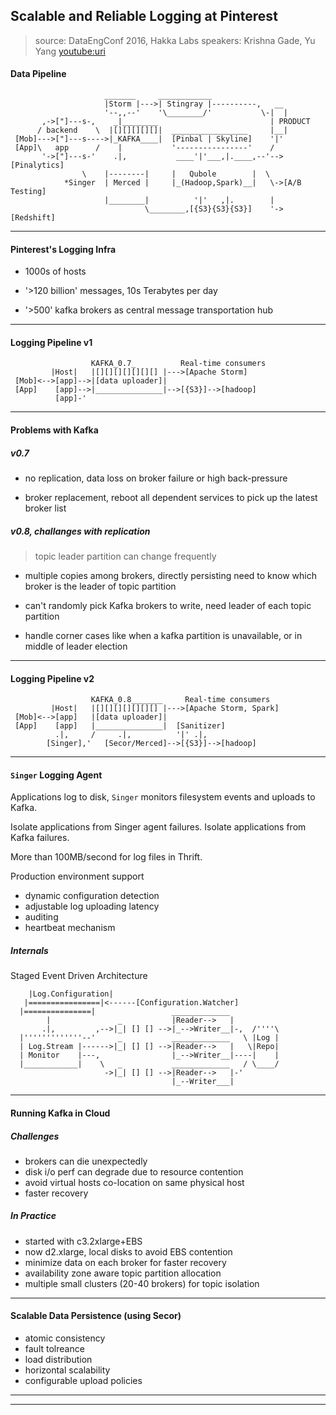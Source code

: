 ## Scalable and Reliable Logging at Pinterest
> source: DataEngConf 2016, Hakka Labs
> speakers: Krishna Gade, Yu Yang
[youtube:uri](https://youtu.be/DphnpWVYeG8?t=878)

#### Data Pipeline

```
                     _______     ____________
                     |Storm |--->| Stingray |----------,   __
                     '--,,--'    '\________/'           \-|  |
       ,->["]---s-,    _|________                         | PRODUCT
      / backend    \  |[][][][][]|  _________________     |__|
 [Mob]--->["]---s---->|_KAFKA____|  [Pinbal | Skyline]    '|'
 [App]\   app      /    |           '----------------'    /
       '->["]---s-'    .|,           ____'|'___,|.____,--'-->[Pinalytics]
                \    |--------|     |   Qubole        |  \
            *Singer  | Merced |     |_(Hadoop,Spark)__|   \->[A/B Testing]
                     |________|          '|'   ,|.        |
                              \________,[{S3}{S3}{S3}]    '->[Redshift]

```

---

#### Pinterest's Logging Infra

* 1000s of hosts

* '>120 billion' messages, 10s Terabytes per day

* '>500' kafka brokers as central message transportation hub

---

#### Logging Pipeline v1

```
                  KAFKA_0.7_          Real-time consumers
         |Host|   |[][][][][][][] |--->[Apache Storm]
 [Mob]<-->[app]-->|[data uploader]|
 [App]    [app]-->|_______________|-->[{S3}]-->[hadoop]
          [app]-'

```

---

#### Problems with Kafka

##### v0.7

* no replication, data loss on broker failure or high back-pressure

* broker replacement, reboot all dependent services to pick up the latest broker list

##### v0.8, challanges with replication

> topic leader partition can change frequently

* multiple copies among brokers, directly persisting need to know which broker is the leader of topic partition

* can't randomly pick Kafka brokers to write, need leader of each topic partition

* handle corner cases like when a kafka partition is unavailable, or in middle of leader election

---

#### Logging Pipeline v2

```
                  KAFKA_0.8_______     Real-time consumers
         |Host|   |[][][][][][][] |--->[Apache Storm, Spark]
 [Mob]<-->[app]   |[data uploader]|
 [App]    [app]   |_______________|  [Sanitizer]
          .|,     /     .|,          '|' .|,
        [Singer],'   [Secor/Merced]-->[{S3}]-->[hadoop]
```

---

#### `Singer` Logging Agent

Applications log to disk, `Singer` monitors filesystem events and uploads to Kafka.

Isolate applications from Singer agent failures. Isolate applications from Kafka failures.

More than 100MB/second for log files in Thrift.

Production environment support
* dynamic configuration detection
* adjustable log uploading latency
* auditing
* heartbeat mechanism

##### Internals

Staged Event Driven Architecture

```
    |Log.Configuration|
   |================|<------[Configuration.Watcher]
  |===============|                 _____________
        |               _           |Reader-->   |
       .|,         ,-->|_| [] [] -->|_-->Writer__|-,  /''''\
  |'''''''''''''--'     _           _____________   \ |Log |
  | Log.Stream |------>|_| [] [] -->|Reader-->   |   \|Repo|
  | Monitor    |---,                |_-->Writer__|----|    |
  |____________|    \   _           _____________   / \____/
                     ->|_| [] [] -->|Reader-->   |-'
                                    |_--Writer___|
```
---

#### Running Kafka in Cloud

##### Challenges

* brokers can die unexpectedly
* disk i/o perf can degrade due to resource contention
* avoid virtual hosts co-location on same physical host
* faster recovery

##### In Practice

* started with c3.2xlarge+EBS
* now d2.xlarge, local disks to avoid EBS contention
* minimize data on each broker for faster recovery
* availability zone aware topic partition allocation
* multiple small clusters (20-40 brokers) for topic isolation

---

#### Scalable Data Persistence (using Secor)

* atomic consistency
* fault tolreance
* load distribution
* horizontal scalability
* configurable upload policies

---
---
